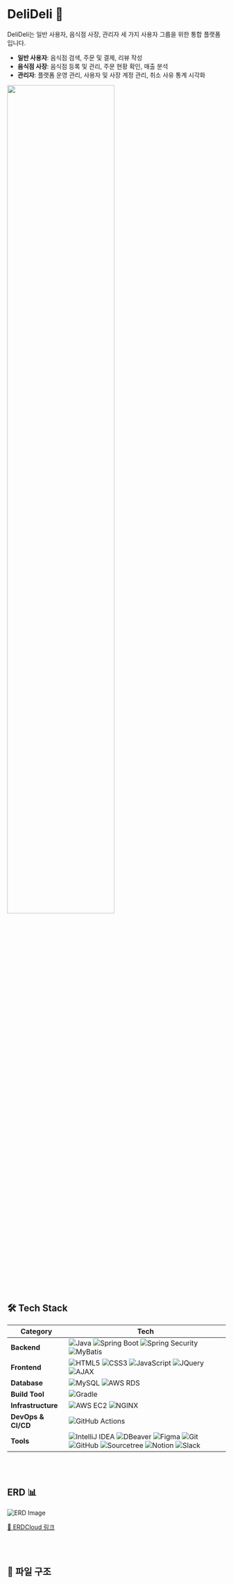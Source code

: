 # DeliDeli 🍴  

DeliDeli는 일반 사용자, 음식점 사장, 관리자 세 가지 사용자 그룹을 위한 통합 플랫폼입니다.  

- **일반 사용자**: 음식점 검색, 주문 및 결제, 리뷰 작성  
- **음식점 사장**: 음식점 등록 및 관리, 주문 현황 확인, 매출 분석  
- **관리자**: 플랫폼 운영 관리, 사용자 및 사장 계정 관리, 취소 사유 통계 시각화

<img src="https://github.com/user-attachments/assets/9a9cb12b-ea7b-4719-a352-f544e1e9cca2" width="70%" />

<br />&nbsp;

## 🛠 Tech Stack

| **Category**        | **Tech**                                                                                                                                             |
|----------------------|-----------------------------------------------------------------------------------------------------------------------------------------------------|
| **Backend**         | ![Java](https://img.shields.io/badge/Java-%23ED8B00.svg?style=for-the-badge&logo=java&logoColor=white) ![Spring Boot](https://img.shields.io/badge/Spring%20Boot-%236DB33F.svg?style=for-the-badge&logo=springboot&logoColor=white) ![Spring Security](https://img.shields.io/badge/Spring%20Security-%236DB33F.svg?style=for-the-badge&logo=springsecurity&logoColor=white) ![MyBatis](https://img.shields.io/badge/MyBatis-%23007ACC.svg?style=for-the-badge&logo=&logoColor=white) |
| **Frontend**        | ![HTML5](https://img.shields.io/badge/HTML5-%23E34F26.svg?style=for-the-badge&logo=html5&logoColor=white) ![CSS3](https://img.shields.io/badge/CSS3-%231572B6.svg?style=for-the-badge&logo=css3&logoColor=white) ![JavaScript](https://img.shields.io/badge/JavaScript-%23F7DF1E.svg?style=for-the-badge&logo=javascript&logoColor=black) ![JQuery](https://img.shields.io/badge/JQuery-%230769AD.svg?style=for-the-badge&logo=jquery&logoColor=white) ![AJAX](https://img.shields.io/badge/AJAX-%230077B5.svg?style=for-the-badge&logo=&logoColor=white) |
| **Database**        | ![MySQL](https://img.shields.io/badge/MySQL-%2300f.svg?style=for-the-badge&logo=mysql&logoColor=white) ![AWS RDS](https://img.shields.io/badge/AWS%20RDS-%23232F3E.svg?style=for-the-badge&logo=amazonaws&logoColor=white) |
| **Build Tool**      | ![Gradle](https://img.shields.io/badge/Gradle-%2302303A.svg?style=for-the-badge&logo=gradle&logoColor=white)                                         |
| **Infrastructure**  | ![AWS EC2](https://img.shields.io/badge/AWS%20EC2-%23FF9900.svg?style=for-the-badge&logo=amazonec2&logoColor=white) ![NGINX](https://img.shields.io/badge/NGINX-%23009639.svg?style=for-the-badge&logo=nginx&logoColor=white) |
| **DevOps & CI/CD**  | ![GitHub Actions](https://img.shields.io/badge/GitHub%20Actions-%232671E5.svg?style=for-the-badge&logo=githubactions&logoColor=white)               |
| **Tools**           | ![IntelliJ IDEA](https://img.shields.io/badge/IntelliJ%20IDEA-%23000000.svg?style=for-the-badge&logo=intellijidea&logoColor=white) ![DBeaver](https://img.shields.io/badge/DBeaver-%23036571.svg?style=for-the-badge&logo=&logoColor=white) ![Figma](https://img.shields.io/badge/Figma-%23F24E1E.svg?style=for-the-badge&logo=figma&logoColor=white) ![Git](https://img.shields.io/badge/Git-%23F05033.svg?style=for-the-badge&logo=git&logoColor=white) ![GitHub](https://img.shields.io/badge/GitHub-%23181717.svg?style=for-the-badge&logo=github&logoColor=white) ![Sourcetree](https://img.shields.io/badge/Sourcetree-%237AC4F3.svg?style=for-the-badge&logo=sourcetree&logoColor=white) ![Notion](https://img.shields.io/badge/Notion-%23000000.svg?style=for-the-badge&logo=notion&logoColor=white) ![Slack](https://img.shields.io/badge/Slack-%234A154B.svg?style=for-the-badge&logo=slack&logoColor=white) |

<br />&nbsp;

## ERD 📊

![ERD Image](https://github.com/user-attachments/assets/dc681d19-5473-4c34-b5cb-c33614fb5b84)

[🔗 ERDCloud 링크](https://www.erdcloud.com/d/nbnprf4ErGAEBftoK)

<br />&nbsp;

## 📁 파일 구조

